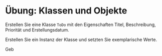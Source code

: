 # Übung: Klassen und Objekte

Erstellen Sie eine Klasse `ToDo` mit den Eigenschaften Titel, Beschreibung, Priorität und Erstellungsdatum.

Erstellen Sie ein Instanz der Klasse und setzten Sie exemplarische Werte.

Geb
<!--stackedit_data:
eyJoaXN0b3J5IjpbMTIwMjAzNjYyN119
-->